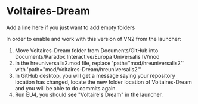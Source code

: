 # Voltaires-Dream
 
Add a line here if you just want to add empty folders

In order to enable and work with this version of VN2 from the launcher:

1. Move Voltaires-Dream folder from Documents/GitHub into Documents/Paradox Interactive/Europa Universalis IV/mod
2. In the hreuniversalis2.mod file, replace 'path="mod/hreuniversalis2"' with 'path="mod/Voltaires-Dream/hreuniversalis2"'
4. In GitHub desktop, you will get a message saying your repository location has changed, locate the new folder location of Voltaires-Dream and you will be able to do commits again.
5. Run EU4, you should see "Voltaire's Dream" in the launcher.
